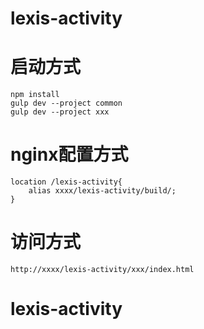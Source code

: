 # lexis-activity

# 启动方式
```
npm install
gulp dev --project common
gulp dev --project xxx
```

# nginx配置方式
```
location /lexis-activity{
    alias xxxx/lexis-activity/build/;
}
```


# 访问方式
```
http://xxxx/lexis-activity/xxx/index.html
```
# lexis-activity
